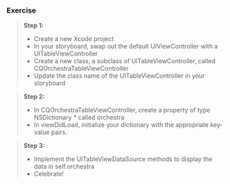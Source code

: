 
### Exercise  
> **Step 1:**  
> * Create a new Xcode project  
> * In your storyboard, swap out the default UIViewController with a UITableViewController  
> * Create a new class, a subclass of UITableViewController, called CQOrchestraTableViewController  
> * Update the class name of the UITableViewController in your storyboard  

> **Step 2:**  
> * In CQOrchestraTableViewController, create a property of type NSDictionary * called orchestra  
> * In viewDidLoad, initialize your dictionary with the appropriate key-value pairs.  

> **Step 3:**  
> * Implement the UITableViewDataSource methods to display the data in self.orchestra  
> * Celebrate!  
